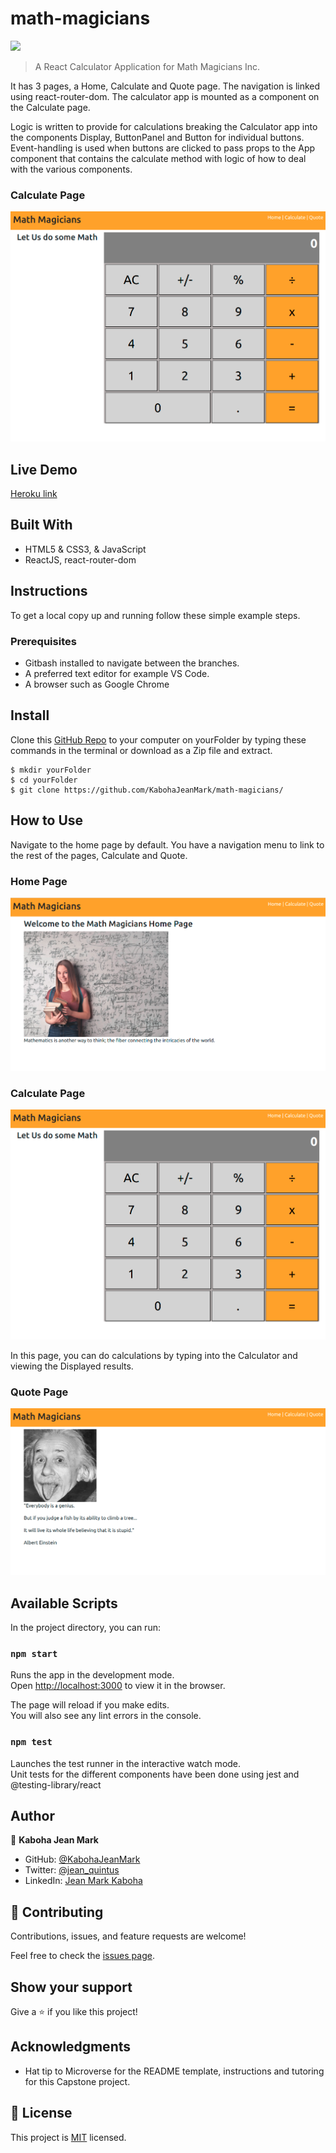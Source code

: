 # math-magicians
![](https://img.shields.io/badge/Microverse-blueviolet)

> A React Calculator Application for Math Magicians Inc.

It has 3 pages, a Home, Calculate and Quote page. The navigation is linked using react-router-dom. The calculator app is mounted as a component on the Calculate page.

Logic is written to provide for calculations breaking the Calculator app into the components Display, ButtonPanel and Button for individual buttons. Event-handling is used when buttons are clicked to pass props to the App component that contains the calculate method with logic of how to deal with the various components.

### Calculate Page
![screenshot](src/assets/calculate.png)

## Live Demo
[Heroku link](https://marco-math-magicians.herokuapp.com/)

## Built With

- HTML5 & CSS3, & JavaScript
- ReactJS, react-router-dom

## Instructions
To get a local copy up and running follow these simple example steps.

### Prerequisites
- Gitbash installed to navigate between the branches.
- A preferred text editor for example VS Code.
- A browser such as Google Chrome

## Install
Clone this [GitHub Repo](https://github.com/KabohaJeanMark/math-magicians/) to your computer on yourFolder by typing these commands in the terminal or download as a Zip file and extract.
```
$ mkdir yourFolder
$ cd yourFolder
$ git clone https://github.com/KabohaJeanMark/math-magicians/

```

## How to Use
Navigate to the home page by default. You have a navigation menu to link to the rest of the pages, Calculate and Quote.

### Home Page
![screenshot](src/assets/home.png)

### Calculate Page
![screenshot](src/assets/calculate.png)

In this page, you can do calculations by typing into the Calculator and viewing the Displayed results.

### Quote Page
![screenshot](src/assets/quote.png)


## Available Scripts

In the project directory, you can run:

### `npm start`

Runs the app in the development mode.\
Open [http://localhost:3000](http://localhost:3000) to view it in the browser.

The page will reload if you make edits.\
You will also see any lint errors in the console.

### `npm test`

Launches the test runner in the interactive watch mode.\
Unit tests for the different components have been done using jest and @testing-library/react

## Author

👤 **Kaboha Jean Mark**

- GitHub: [@KabohaJeanMark](https://github.com/KabohaJeanMark)
- Twitter: [@jean_quintus](https://twitter.com/jean_quintus)
- LinkedIn: [Jean Mark Kaboha](https://www.linkedin.com/in/jean-mark-kaboha-software-engineer/)


## 🤝 Contributing

Contributions, issues, and feature requests are welcome!

Feel free to check the [issues page](https://github.com/KabohaJeanMark/math-magicians/issues).

## Show your support

Give a ⭐️ if you like this project!

## Acknowledgments

- Hat tip to Microverse for the README template, instructions and tutoring for this Capstone project.

## 📝 License

This project is [MIT](./LICENSE) licensed.
